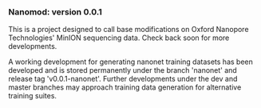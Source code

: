 ### Nanomod: version 0.0.1 ###

This is a project designed to call base modifications on Oxford Nanopore Technologies' MinION sequencing data. Check back soon for more developments.

A working development for generating nanonet training datasets has been developed and is stored permanently under the branch 'nanonet' and release tag 'v0.0.1-nanonet'. Further developments under the dev and master branches may approach training data generation for alternative training suites.
